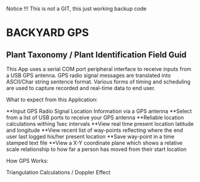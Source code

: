 Notice !!! This is not a GIT, this just working backup code

# BACKYARD GPS

## Plant Taxonomy / Plant Identification Field Guid

This App uses a serial COM port peripheral interface to receive inputs from a USB GPS antenna.
GPS radio signal messages are translated into ASCII/Char string sentence format.
Various forms of timing and scheduling  are used to capture recorded and real-time data to end user.

What to expect from this Application:


**Input GPS Radio Signal Location Information via a GPS antenna
**Select from a list of USB ports to receive your GPS antenna
**Reliable location calculations withing 1sec intervals
**View real time present location latitude and longitude
**View recent list of way-points reflecting where the end user last logged his/her present location
**Save way-point in a time stamped text file
**View a X-Y coordinate plane which shows a relative scale relationship to how far a person has moved from their start location


How GPS Works:

Triangulation Calculations / Doppler Effect
